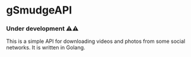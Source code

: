 # gSmudgeAPI
### Under development ⚠️⚠️

This is a simple API for downloading videos and photos from some social networks. It is written in Golang.